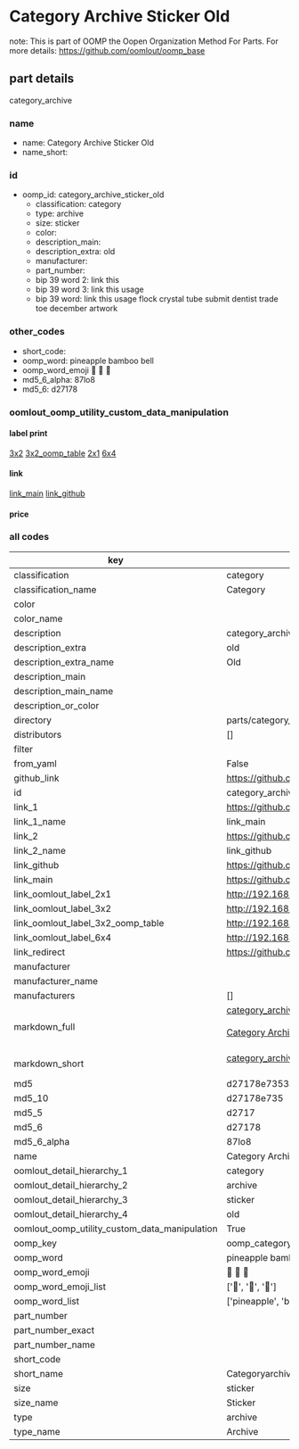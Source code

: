 # Category Archive Sticker Old  

note: This is part of OOMP the Oopen Organization Method For Parts. For more details: https://github.com/oomlout/oomp_base

##  part details
  



category_archive



### name
* name: Category Archive Sticker Old
* name_short: 
### id
* oomp_id: category_archive_sticker_old
  * classification: category
  * type: archive
  * size: sticker
  * color: 
  * description_main: 
  * description_extra: old
  * manufacturer: 
  * part_number: 
  * bip 39 word 2: link this
  * bip 39 word 3: link this usage
  * bip 39 word: link this usage flock crystal tube submit dentist trade toe december artwork

### other_codes
* short_code: 
* oomp_word: pineapple bamboo bell
* oomp_word_emoji :pineapple: :bamboo: :bell:
* md5_6_alpha: 87lo8
* md5_6: d27178






### oomlout_oomp_utility_custom_data_manipulation
#### label print
[3x2](http://192.168.1.245:1112/?label=oomp%2087lo8)
[3x2_oomp_table](http://192.168.1.108:1112/?label=oomp%2087lo8)
[2x1](http://192.168.1.242:1112/?label=oomp%2087lo8)
[6x4](http://192.168.1.55:1112/?label=oomp%2087lo8)    

#### link

[link_main](https://github.com/oomlout/oomlout_oomp_version_1_messy/tree/main/parts/category_archive_sticker_old) [link_github](https://github.com/oomlout/oomlout_oomp_version_1_messy/tree/main/parts/category_archive_sticker_old)                             

#### price







### all codes 
| key | value |  
| --- | --- |  
| classification | category |  
| classification_name | Category |  
| color |  |  
| color_name |  |  
| description | category_archive |  
| description_extra | old |  
| description_extra_name | Old |  
| description_main |  |  
| description_main_name |  |  
| description_or_color |   |  
| directory | parts/category_archive_sticker_old |  
| distributors | [] |  
| filter |  |  
| from_yaml | False |  
| github_link | https://github.com/oomlout/oomlout_oomp_part_src/tree/main/parts/category_archive_sticker_old |  
| id | category_archive_sticker_old |  
| link_1 | https://github.com/oomlout/oomlout_oomp_version_1_messy/tree/main/parts/category_archive_sticker_old |  
| link_1_name | link_main |  
| link_2 | https://github.com/oomlout/oomlout_oomp_version_1_messy/tree/main/parts/category_archive_sticker_old |  
| link_2_name | link_github |  
| link_github | https://github.com/oomlout/oomlout_oomp_version_1_messy/tree/main/parts/category_archive_sticker_old |  
| link_main | https://github.com/oomlout/oomlout_oomp_version_1_messy/tree/main/parts/category_archive_sticker_old |  
| link_oomlout_label_2x1 | http://192.168.1.242:1112/?label=oomp%2087lo8 |  
| link_oomlout_label_3x2 | http://192.168.1.245:1112/?label=oomp%2087lo8 |  
| link_oomlout_label_3x2_oomp_table | http://192.168.1.108:1112/?label=oomp%2087lo8 |  
| link_oomlout_label_6x4 | http://192.168.1.55:1112/?label=oomp%2087lo8 |  
| link_redirect | https://github.com/oomlout/oomlout_oomp_version_1_messy/tree/main/parts/category_archive_sticker_old |  
| manufacturer |  |  
| manufacturer_name |  |  
| manufacturers | [] |  
| markdown_full | [category_archive_sticker_old](none)<br>[](none)<br>[Category Archive Sticker Old](none)<br><br> |  
| markdown_short | [category_archive_sticker_old](none)<br><br> |  
| md5 | d27178e7353a9b03a81aa595df383410 |  
| md5_10 | d27178e735 |  
| md5_5 | d2717 |  
| md5_6 | d27178 |  
| md5_6_alpha | 87lo8 |  
| name | Category Archive Sticker Old |  
| oomlout_detail_hierarchy_1 | category |  
| oomlout_detail_hierarchy_2 | archive |  
| oomlout_detail_hierarchy_3 | sticker |  
| oomlout_detail_hierarchy_4 | old |  
| oomlout_oomp_utility_custom_data_manipulation | True |  
| oomp_key | oomp_category_archive_sticker_old |  
| oomp_word | pineapple bamboo bell |  
| oomp_word_emoji | :pineapple: :bamboo: :bell: |  
| oomp_word_emoji_list | [':pineapple:', ':bamboo:', ':bell:'] |  
| oomp_word_list | ['pineapple', 'bamboo', 'bell'] |  
| part_number |  |  
| part_number_exact |  |  
| part_number_name |  |  
| short_code |  |  
| short_name | Categoryarchive |  
| size | sticker |  
| size_name | Sticker |  
| type | archive |  
| type_name | Archive |  
